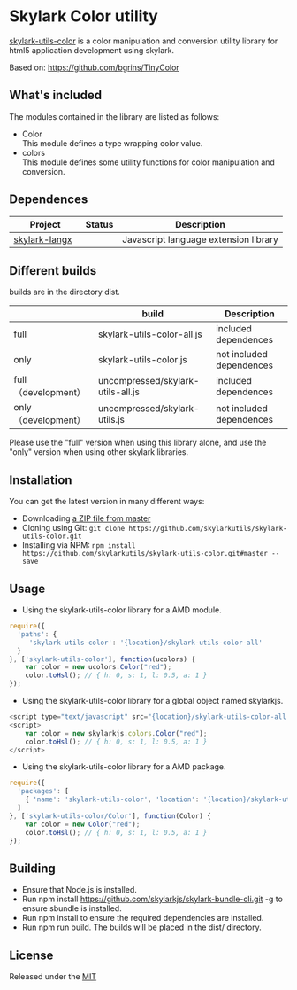 # Skylark Color utility

<!--version-->
[skylark-utils-color](https://github.com/skylarkutils/skylark-utils-color/) is a color manipulation and conversion utility library  for html5 application development using skylark.

Based on: https://github.com/bgrins/TinyColor


## What's included
The modules contained in the library are listed  as follows:
- Color  
This module defines a type wrapping color value.
- colors  
This module defines some utility functions for color manipulation and conversion.


## Dependences
| Project | Status | Description |
|---------|--------|-------------|
| [skylark-langx](https://github.com/skylarklangx/skylark-langx)   |  | Javascript language extension library |

##  Different builds
builds are in the directory dist.

|  | build | Description |
|---------|--------|-------------|
| full | skylark-utils-color-all.js | included dependences |
| only | skylark-utils-color.js | not included dependences |
| full （development） | uncompressed/skylark-utils-all.js | included dependences |
| only （development）| uncompressed/skylark-utils.js | not included dependences |

Please use the "full" version when using this library alone, and use the "only" version when using other skylark libraries.

## Installation
You can get the latest version in many different ways:

- Downloading [a ZIP file from master](https://github.com/skylarkutils/skylark-utils-color/archive/master.zip)
- Cloning using Git: `git clone https://github.com/skylarkutils/skylark-utils-color.git`
- Installing via NPM: `npm install https://github.com/skylarkutils/skylark-utils-color.git#master --save`


## Usage

- Using the skylark-utils-color library for a AMD module.  
```js
require({
  'paths': {
     'skylark-utils-color': '{location}/skylark-utils-color-all' 
  }
}, ['skylark-utils-color'], function(ucolors) {
	var color = new ucolors.Color("red");
	color.toHsl(); // { h: 0, s: 1, l: 0.5, a: 1 }  
});
```

- Using the skylark-utils-color library for a global object named skylarkjs.  
```js
<script type="text/javascript" src="{location}/skylark-utils-color-all.js"></script>
<script>
	var color = new skylarkjs.colors.Color("red");
	color.toHsl(); // { h: 0, s: 1, l: 0.5, a: 1 }  
</script>
```

- Using the skylark-utils-color library for a AMD package.  
```js
require({
  'packages': [
    { 'name': 'skylark-utils-color', 'location': '{location}/skylark-utils-color/' }
  ]
}, ['skylark-utils-color/Color'], function(Color) {
	var color = new Color("red");
	color.toHsl(); // { h: 0, s: 1, l: 0.5, a: 1 }  
});
```

## Building 

- Ensure that Node.js is installed.
- Run npm install https://github.com/skylarkjs/skylark-bundle-cli.git -g to ensure sbundle is installed.
- Run npm install to ensure the required dependencies are installed.
- Run npm run build. The builds will be placed in the dist/ directory.

## License

Released under the [MIT](http://opensource.org/licenses/MIT)
